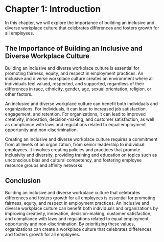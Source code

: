 Chapter 1: Introduction
=======================

In this chapter, we will explore the importance of building an inclusive and diverse workplace culture that celebrates differences and fosters growth for all employees.

The Importance of Building an Inclusive and Diverse Workplace Culture
---------------------------------------------------------------------

Building an inclusive and diverse workplace culture is essential for promoting fairness, equity, and respect in employment practices. An inclusive and diverse workplace culture creates an environment where all individuals feel valued, respected, and supported, regardless of their differences in race, ethnicity, gender, age, sexual orientation, religion, or other factors.

An inclusive and diverse workplace culture can benefit both individuals and organizations. For individuals, it can lead to increased job satisfaction, engagement, and retention. For organizations, it can lead to improved creativity, innovation, decision-making, and customer satisfaction, as well as compliance with laws and regulations related to equal employment opportunity and non-discrimination.

Creating an inclusive and diverse workplace culture requires a commitment from all levels of an organization, from senior leadership to individual employees. It involves creating policies and practices that promote inclusivity and diversity, providing training and education on topics such as unconscious bias and cultural competency, and fostering employee resource groups and affinity networks.

Conclusion
----------

Building an inclusive and diverse workplace culture that celebrates differences and fosters growth for all employees is essential for promoting fairness, equity, and respect in employment practices. An inclusive and diverse workplace culture can benefit both individuals and organizations by improving creativity, innovation, decision-making, customer satisfaction, and compliance with laws and regulations related to equal employment opportunity and non-discrimination. By prioritizing these values, organizations can create a workplace culture that celebrates differences and fosters growth for all employees.
